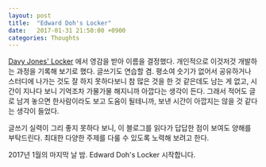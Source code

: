 ```yaml
---
layout: post
title:  "Edward Doh's Locker"
date:   2017-01-31 21:50:00 +0900
categories: Thoughts
---
```

 [Davy Jones' Locker](https://en.wikipedia.org/wiki/Davy_Jones'_Locker) 에서 영감을 받아 이름을 결정했다. 개인적으로 이것저것 개발하는 과정을 기록해 보기로 했다. 글쓰기도 연습할 겸. 평소여 숫기가 없어서 공유하거나 스터디에 나가는 것도 잘 하지 못하다보니 참 많은 것을 한 것 같은데도 남는 게 없고, 시간이 지나다 보니 기억조차 가물가물 해지니까 아깝다는 생각이 든다. 그래서 적어도 글로 남겨 놓으면 한사람이라도 보고 도움이 될테니까, 보낸 시간이 아깝지는 않을 것 같다는 생각이 들었다.

 글쓰기 실력이 그리 좋지 못하다 보니, 이 블로그를 읽다가 답답한 점이 보여도 양해를 부탁드린다. 최대한 다양한 주제를 다룰 수 있도록 노력해 보려고 한다.

 2017년 1월의 마지막 날 밤. Edward Doh's Locker 시작합니다.
 
